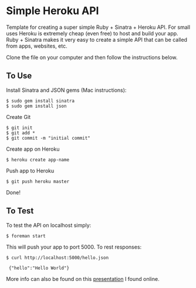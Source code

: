 # Simple Heroku API #

Template for creating a super simple Ruby + Sinatra + Heroku API. For small uses Heroku is extremely cheap (even free) to host and build your app. Ruby + Sinatra makes it very easy to create a simple API that can be called from apps, websites, etc.

Clone the file on your computer and then follow the instructions below. 


## To Use ##

Install Sinatra and JSON gems (Mac instructions):

    $ sudo gem install sinatra
    $ sudo gem install json

Create Git

    $ git init
    $ git add *
    $ git commit -m "initial commit"

Create app on Heroku

    $ heroku create app-name

Push app to Heroku

    $ git push heroku master


Done!


## To Test ##

To test the API on localhost simply:

    $ foreman start

This will push your app to port 5000. To rest responses:

    $ curl http://localhost:5000/hello.json
    
     {"hello":"Hello World"}


More info can also be found on this [presentation](http://www.slideshare.net/oisin/simple-web-services-with-sinatra-and-heroku-6882369) I found online.